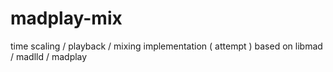 madplay-mix
===========

time scaling / playback / mixing implementation ( attempt ) based on libmad / madlld / madplay 
